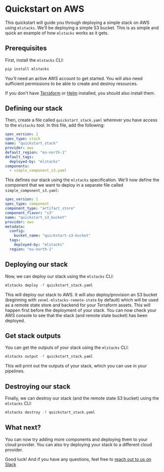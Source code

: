 # Quickstart on AWS

This quickstart will guide you through deploying a simple stack on AWS using
`mlstacks`. We'll be deploying a simple S3 bucket. This is as simple and quick
an example of how `mlstacks` works as it gets.

## Prerequisites

First, install the `mlstacks` CLI:

```bash
pip install mlstacks
```

You'll need an active AWS account to get started. You will also need sufficient
permissions to be able to create and destroy resources.

If you don't have
[Terraform](https://learn.hashicorp.com/tutorials/terraform/install-cli#install-terraform)
or [Helm](https://helm.sh/docs/intro/install/#from-script) installed, you should
also install them.

## Defining our stack

Then, create a file called `quickstart_stack.yaml` wherever you have access to
the `mlstacks` tool. In this file, add the following:

```yaml
spec_version: 1
spec_type: stack
name: "quickstart_stack"
provider: aws
default_region: "eu-north-1"
default_tags:
  deployed-by: "mlstacks"
components:
  - simple_component_s3.yaml
```

This defines our stack using the `mlstacks` specification. We'll now define the
component that we want to deploy in a separate file called
`simple_component_s3.yaml`:

```yaml
spec_version: 1
spec_type: component
component_type: "artifact_store"
component_flavor: "s3"
name: "quickstart_s3_bucket"
provider: aws
metadata:
  config:
    bucket_name: "quickstart-s3-bucket"
  tags:
    deployed-by: "mlstacks"
  region: "eu-north-1"
```

## Deploying our stack

Now, we can deploy our stack using the `mlstacks` CLI:

```bash
mlstacks deploy -f quickstart_stack.yaml
```

This will deploy our stack to AWS. It will also deploy/provision an S3 bucket
(beginning with `zenml-mlstacks-remote-state` by default) which will be used as
a remote state store and backend for your Terraform assets. This will happen
first before the deployment of your stack. You can now check your AWS console to
see that the stack (and remote state bucket) has been deployed.

## Get stack outputs

You can get the outputs of your stack using the `mlstacks` CLI:

```bash
mlstacks output -f quickstart_stack.yaml
```

This will print out the outputs of your stack, which you can use in your
pipelines.

## Destroying our stack

Finally, we can destroy our stack (and the remote state S3 bucket) using the
`mlstacks` CLI:

```bash
mlstacks destroy -f quickstart_stack.yaml
```

## What next?

You can now try adding more components and deploying them to your cloud
provider. You can also try deploying your stack to a different cloud provider.

Good luck! And if you have any questions, feel free to
[reach out to us on Slack](https://www.zenml.io/slack-invite)
